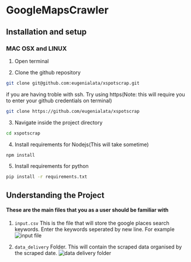# GoogleMapsCrawler

## Installation and setup

### MAC OSX and LINUX

1. Open terminal

2. Clone the github repository
```sh
git clone git@github.com:eugenialata/xspotscrap.git
```
if you are having troble with ssh. Try using https(Note: this will require you to enter your github credentials on terminal)
```sh
git clone https://github.com/eugenialata/xspotscrap
```
3. Navigate inside the project directory
```sh
cd xspotscrap
```
4. Install requirements for Nodejs(This will take sometime)
```sh
npm install
```
5. Install requirements for python
```sh
pip install -r requirements.txt
```

## Understanding the Project
#### These are the main files that you as a user should be familiar with

1. `input.csv`
This is the file that will store the google places search keywords. Enter the keywords seperated by new line. For example
![input file](https://i.ibb.co/P4HGWR7/On-Paste-20200109-212026.png)

2. `data_delivery` Folder.
This will contain the scraped data organised by the scraped date.
![data delivery folder](https://i.ibb.co/QrrZjHw/image.png)

